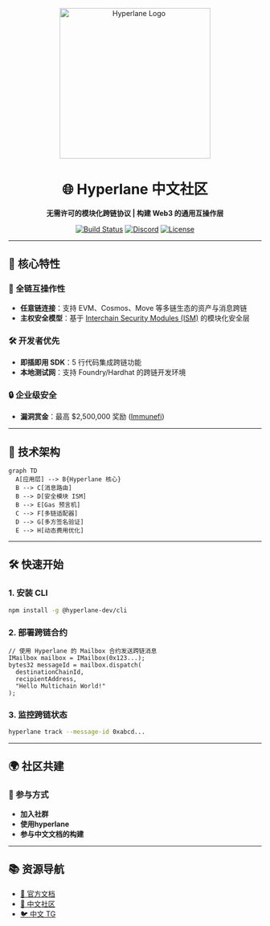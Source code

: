 <p align="center">
  <img src="https://cdn.prod.website-files.com/6686ac1afeef42fcf1929457/6686c26718cec2e458cc5d7a_logo.svg" width="300" alt="Hyperlane Logo">
</p>

<h1 align="center">🌐 Hyperlane 中文社区</h1>

<p align="center">
  <strong>无需许可的模块化跨链协议 | 构建 Web3 的通用互操作层</strong>
</p>

<p align="center">
  <a href="https://github.com/HyperlaneDevCN/hyperlane-core/actions"><img src="https://img.shields.io/github/actions/workflow/status/HyperlaneDevCN/hyperlane-core/ci.yml" alt="Build Status"></a>
  <a href="https://discord.gg/hyperlane"><img src="https://img.shields.io/discord/987646125971718184?label=Discord" alt="Discord"></a>
  <a href="https://github.com/HyperlaneDevCN/hyperlane-core/blob/main/LICENSE"><img src="https://img.shields.io/badge/license-MIT-blue" alt="License"></a>
</p>

---

## 🚀 核心特性

### 🌈 全链互操作性
- **任意链连接**：支持 EVM、Cosmos、Move 等多链生态的资产与消息跨链
- **主权安全模型**：基于 [Interchain Security Modules (ISM)](https://docs.hyperlane.xyz/docs/sovereign-consensus/ism) 的模块化安全层

### 🛠️ 开发者优先
- **即插即用 SDK**：5 行代码集成跨链功能
- **本地测试网**：支持 Foundry/Hardhat 的跨链开发环境


### 🔒 企业级安全
- **漏洞赏金**：最高 $2,500,000 奖励 ([Immunefi](https://immunefi.com/bounty/hyperlane/))

---

## 🧩 技术架构

```mermaid
graph TD
  A[应用层] --> B{Hyperlane 核心}
  B --> C[消息路由]
  B --> D[安全模块 ISM]
  B --> E[Gas 预言机]
  C --> F[多链适配器]
  D --> G[多方签名验证]
  E --> H[动态费用优化]
```

---

## 🛠️ 快速开始

### 1. 安装 CLI
```bash
npm install -g @hyperlane-dev/cli
```

### 2. 部署跨链合约
```solidity
// 使用 Hyperlane 的 Mailbox 合约发送跨链消息
IMailbox mailbox = IMailbox(0x123...);
bytes32 messageId = mailbox.dispatch(
  destinationChainId,
  recipientAddress,
  "Hello Multichain World!"
);
```

### 3. 监控跨链状态
```bash
hyperlane track --message-id 0xabcd...
```

---

## 🌍 社区共建

### 👥 参与方式
- **加入社群**
- **使用hyperlane**
- **参与中文文档的构建**


---

## 📚 资源导航
- [📖 官方文档](https://docs.hyperlane.xyz/zh)
- [💬 中文社区](https://hyperlane.cc)
- [🐦 中文 TG](https://t.me/hyperlanecc)


